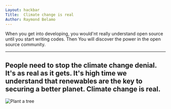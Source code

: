 ```yaml
---
Layout: hackbar
Title:  Climate change is real
Author: Raymond Belamo
---
```


When you get into developing, you would'nt really understand open source until you start writing codes. Then You will discover the power in the open source community. 

---

## People need to stop the climate change denial. It's as real as it gets. It's high time we understand that renewables are the key to securing a better planet. Climate change is real.

![Plant a tree](https://images.app.goo.gl/WY4KkEgEsuptyqFp9)
